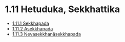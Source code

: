 # 1.11 Hetuduka, Sekkhattika

* [1.11.1 Sekkhapada](1.11/1.11.1.md)
* [1.11.2 Asekkhapada](1.11/1.11.2.md)
* [1.11.3 Nevasekkhanāsekkhapada](1.11/1.11.3.md)
